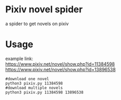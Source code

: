 # Pixiv novel spider
a spider to get novels on pixiv

# Usage
example link:   
https://www.pixiv.net/novel/show.php?id=11384598  
https://www.pixiv.net/novel/show.php?id=13896538  
```shell
#download one novel
python3 pixiv.py 11384598
#download multiple novels
python3 pixiv.py 11384598 13896538
```

